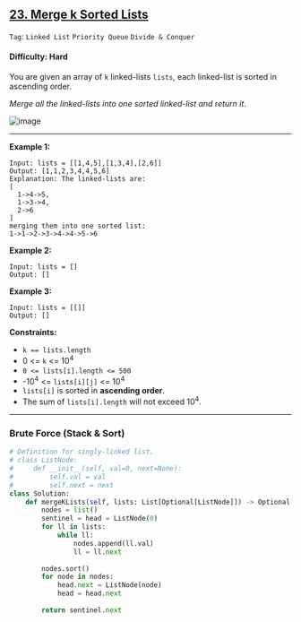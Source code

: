 ## [23. Merge k Sorted Lists](https://leetcode.com/problems/merge-k-sorted-lists/)

```Tag```: ```Linked List``` ```Priority Queue``` ```Divide & Conquer```

#### Difficulty: Hard

You are given an array of ```k``` linked-lists ```lists```, each linked-list is sorted in ascending order.

_Merge all the linked-lists into one sorted linked-list and return it_.

![image](https://user-images.githubusercontent.com/35042430/224527113-16a2065e-2e16-4c20-872e-904a4de6a0b5.png)

---

__Example 1:__
```
Input: lists = [[1,4,5],[1,3,4],[2,6]]
Output: [1,1,2,3,4,4,5,6]
Explanation: The linked-lists are:
[
  1->4->5,
  1->3->4,
  2->6
]
merging them into one sorted list:
1->1->2->3->4->4->5->6
```

__Example 2:__
```
Input: lists = []
Output: []
```

__Example 3:__
```
Input: lists = [[]]
Output: []
```

__Constraints:__

- ```k == lists.length```
- 0 <= ```k``` <= 10<sup>4</sup>
- ```0 <= lists[i].length <= 500```
- -10<sup>4</sup> <= ```lists[i][j]``` <= 10<sup>4</sup>
- ```lists[i]``` is sorted in __ascending order__.
- The sum of ```lists[i].length``` will not exceed 10<sup>4</sup>.

---

### Brute Force (Stack & Sort)

```Python
# Definition for singly-linked list.
# class ListNode:
#     def __init__(self, val=0, next=None):
#         self.val = val
#         self.next = next
class Solution:
    def mergeKLists(self, lists: List[Optional[ListNode]]) -> Optional[ListNode]:
        nodes = list()
        sentinel = head = ListNode(0)
        for ll in lists:
            while ll:
                nodes.append(ll.val)
                ll = ll.next
        
        nodes.sort()
        for node in nodes:
            head.next = ListNode(node)
            head = head.next
        
        return sentinel.next
```
